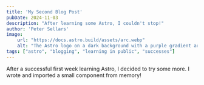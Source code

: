 ```yaml
---
title: 'My Second Blog Post'
pubDate: 2024-11-03
description: "After learning some Astro, I couldn't stop!"
author: 'Peter Sellars'
image:
    url: "https://docs.astro.build/assets/arc.webp"
    alt: "The Astro logo on a dark background with a purple gradient arc."
tags: ["astro", "blogging", "learning in public", "successes"]
---
```

After a successful first week learning Astro, I decided to try some more. I wrote and imported a small component from memory!
